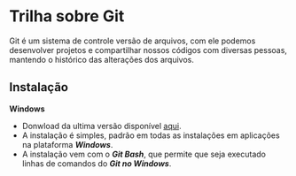 # Trilha sobre Git

Git é um sistema de controle versão de arquivos, com ele podemos desenvolver projetos e compartilhar nossos códigos com diversas pessoas, mantendo o histórico das alterações dos arquivos.

## Instalação
**Windows**
  - Donwload da ultima versão disponível [aqui](https://gitforwindows.org/).
  - A instalação é simples, padrão em todas as instalações em aplicações na plataforma ***Windows***.
  - A instalação vem com o ***Git Bash***, que permite que seja executado linhas de comandos do ***Git no Windows***.
